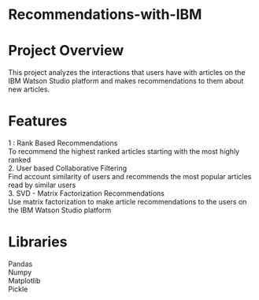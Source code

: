 # Recommendations-with-IBM  
# Project Overview     
This project analyzes the interactions that users have with articles on the IBM Watson Studio platform and makes recommendations to them about new articles.
# Features
1 : Rank Based Recommendations    
    To recommend the highest ranked articles starting with the most highly ranked    
2. User based Collaborative Filtering  
    Find account similarity of users and recommends the most popular articles read by similar users  
3. SVD - Matrix Factorization Recommendations    
    Use matrix factorization to make article recommendations to the users on the IBM Watson Studio platform    
# Libraries    
Pandas    
Numpy      
Matplotlib    
Pickle    

